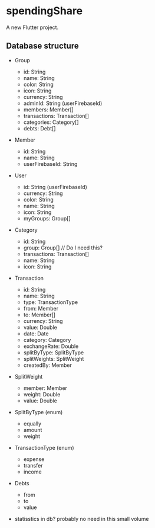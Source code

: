 # spendingShare

A new Flutter project.

## Database structure
- Group
  - id: String
  - name: String
  - color: String
  - icon: String
  - currency: String
  - adminId: String (userFirebaseId)
  - members: Member[]
  - transactions: Transaction[]
  - categories: Category[]
  - debts: Debt[]
	
- Member
  - id: String
  - name: String
  - userFirebaseId: String
	
- User
  - id: String (userFirebaseId)
  - currency: String
  - color: String
  - name: String
  - icon: String
  - myGroups: Group[]
	
- Category
  - id: String
  - group: Group[] // Do I need this?
  - transactions: Transaction[]
  - name: String
  - icon: String
	
- Transaction
  - id: String
  - name: String
  - type: TransactionType
  - from: Member
  - to: Member[]
  - currency: String
  - value: Double
  - date: Date
  - category: Category
  - exchangeRate: Double
  - splitByType: SplitByType
  - splitWeights: SplitWeight
  - createdBy: Member
	
- SplitWeight
  - member: Member
  - weight: Double
  - value: Double
	
- SplitByType (enum)
  - equally
  - amount
  - weight
	
- TransactionType (enum)
  - expense
  - transfer
  - income

- Debts
  - from
  - to
  - value
	
	
	
- statisstics in db? probably no need in this small volume